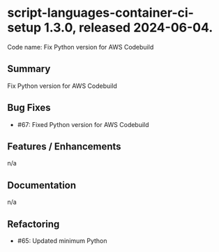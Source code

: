 # script-languages-container-ci-setup 1.3.0, released 2024-06-04.

Code name: Fix Python version for AWS Codebuild

## Summary

Fix Python version for AWS Codebuild

## Bug Fixes

- #67: Fixed Python version for AWS Codebuild 

## Features / Enhancements

n/a

## Documentation

n/a

## Refactoring

 - #65: Updated minimum Python
